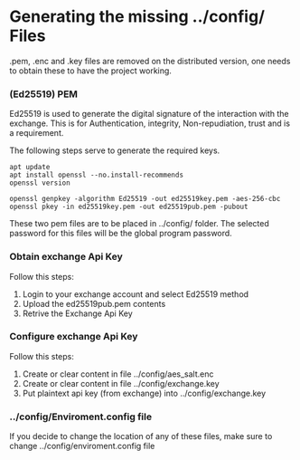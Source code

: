 
# Generating the missing ../config/ Files
.pem, .enc and .key files are removed on the distributed version, one needs to obtain these to have the project working.

### (Ed25519) PEM
Ed25519 is used to generate the digital signature of the interaction with the exchange. 
    This is for Authentication, integrity, Non-repudiation, trust and is a requirement.

The following steps serve to generate the required keys. 

```
apt update
apt install openssl --no.install-recommends
openssl version
```
```
openssl genpkey -algorithm Ed25519 -out ed25519key.pem -aes-256-cbc
openssl pkey -in ed25519key.pem -out ed25519pub.pem -pubout
```

These two pem files are to be placed in ../config/ folder.
The selected password for this files will be the global program password. 

### Obtain exchange Api Key
Follow this steps:
1. Login to your exchange account and select Ed25519 method
2. Upload the ed25519pub.pem contents 
3. Retrive the Exchange Api Key

### Configure exchange Api Key
Follow this steps:
1. Create or clear content in file ../config/aes_salt.enc
2. Create or clear content in file ../config/exchange.key
3. Put plaintext api key (from exchange) into ../config/exchange.key


### ../config/Enviroment.config file
If you decide to change the location of any of these files, make sure to change ../config/enviroment.config file
